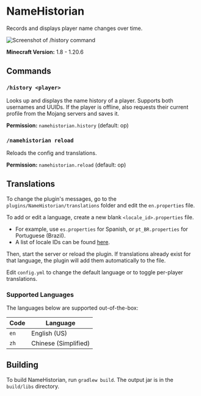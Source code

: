 # NameHistorian

Records and displays player name changes over time.

![Screenshot of /history command](docs/demo.png)

**Minecraft Version:** 1.8 - 1.20.6

## Commands

### `/history <player>`

Looks up and displays the name history of a player. Supports both usernames and UUIDs. If the player is offline, also requests their current profile from the Mojang servers and saves it.

**Permission:** `namehistorian.history` (default: op)

### `/namehistorian reload`

Reloads the config and translations.

**Permission:** `namehistorian.reload` (default: op)

## Translations

To change the plugin's messages, go to the `plugins/NameHistorian/translations` folder and edit the `en.properties` file.

To add or edit a language, create a new blank `<locale_id>.properties` file.

- For example, use `es.properties` for Spanish, or `pt_BR.properties` for Portuguese (Brazil).
- A list of locale IDs can be found [here](https://www.localeplanet.com/java/).

Then, start the server or reload the plugin. If translations already exist for that language, the plugin will add them automatically to the file.

Edit `config.yml` to change the default language or to toggle per-player translations.

### Supported Languages

The languages below are supported out-of-the-box:

| Code | Language             |
|------|----------------------|
| `en` | English (US)         |
| `zh` | Chinese (Simplified) |

## Building

To build NameHistorian, run `gradlew build`. The output jar is in the `build/libs` directory.
